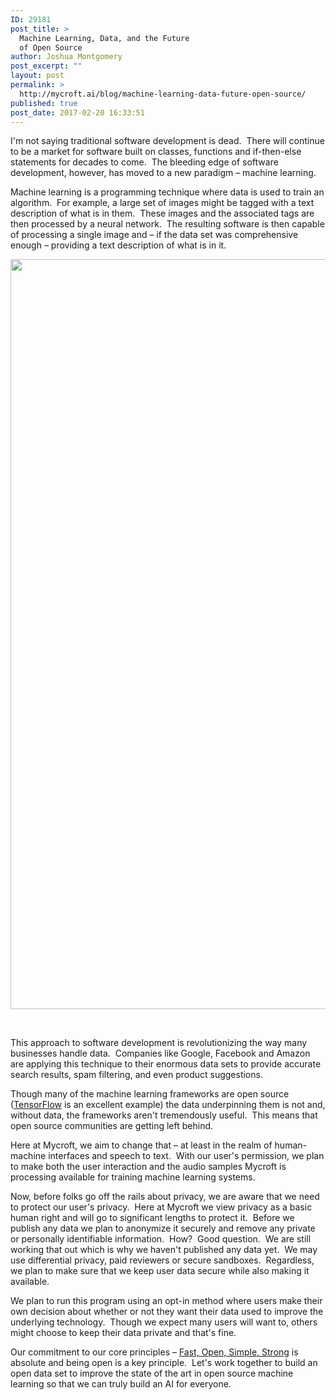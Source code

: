 ```yaml
---
ID: 29181
post_title: >
  Machine Learning, Data, and the Future
  of Open Source
author: Joshua Montgomery
post_excerpt: ""
layout: post
permalink: >
  http://mycroft.ai/blog/machine-learning-data-future-open-source/
published: true
post_date: 2017-02-20 16:33:51
---
```

I'm not saying traditional software development is dead.  There will continue to be a market for software built on classes, functions and if-then-else statements for decades to come.  The bleeding edge of software development, however, has moved to a new paradigm – machine learning.

Machine learning is a programming technique where data is used to train an algorithm.  For example, a large set of images might be tagged with a text description of what is in them.  These images and the associated tags are then processed by a neural network.  The resulting software is then capable of processing a single image and – if the data set was comprehensive enough – providing a text description of what is in it.

<img class="alignleft size-full wp-image-29182" src="https://mycroft.ai/wp-content/uploads/2017/02/machine-learning_skiing.png" alt="" width="1800" height="1200" />

&nbsp;

This approach to software development is revolutionizing the way many businesses handle data.  Companies like Google, Facebook and Amazon are applying this technique to their enormous data sets to provide accurate search results, spam filtering, and even product suggestions.

Though many of the machine learning frameworks are open source (<a href="https://www.tensorflow.org/" target="_blank" rel="noopener">TensorFlow</a> is an excellent example) the data underpinning them is not and, without data, the frameworks aren't tremendously useful.  This means that open source communities are getting left behind.

Here at Mycroft, we aim to change that – at least in the realm of human-machine interfaces and speech to text.  With our user's permission, we plan to make both the user interaction and the audio samples Mycroft is processing available for training machine learning systems.

Now, before folks go off the rails about privacy, we are aware that we need to protect our user's privacy.  Here at Mycroft we view privacy as a basic human right and will go to significant lengths to protect it.  Before we publish any data we plan to anonymize it securely and remove any private or personally identifiable information.  How?  Good question.  We are still working that out which is why we haven't published any data yet.  We may use differential privacy, paid reviewers or secure sandboxes.  Regardless, we plan to make sure that we keep user data secure while also making it available.

We plan to run this program using an opt-in method where users make their own decision about whether or not they want their data used to improve the underlying technology.  Though we expect many users will want to, others might choose to keep their data private and that's fine.

Our commitment to our core principles – <a href="https://mycroft.ai/f-o-s-s/" target="_blank" rel="noopener">Fast, Open, Simple, Strong</a> is absolute and being open is a key principle.  Let's work together to build an open data set to improve the state of the art in open source machine learning so that we can truly build an AI for everyone.

&nbsp;